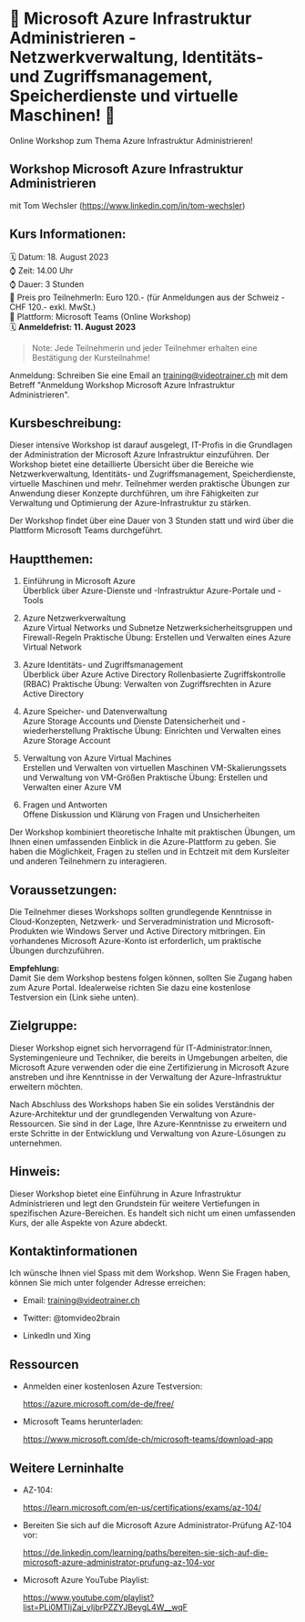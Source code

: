 # 📢 Microsoft Azure Infrastruktur Administrieren - Netzwerkverwaltung, Identitäts- und Zugriffsmanagement, Speicherdienste und virtuelle Maschinen! 📢
Online Workshop zum Thema Azure Infrastruktur Administrieren!

## Workshop Microsoft Azure Infrastruktur Administrieren
mit Tom Wechsler (https://www.linkedin.com/in/tom-wechsler)


## Kurs Informationen:
🗓️ Datum: 18. August 2023  
⌚ Zeit: 14.00 Uhr  
⌚ Dauer: 3 Stunden  
💸 Preis pro TeilnehmerIn: Euro 120.- (für Anmeldungen aus der Schweiz - CHF 120.- exkl. MwSt.)  
📍 Plattform: Microsoft Teams (Online Workshop)  
🗓️ **Anmeldefrist: 11. August 2023**  

> Note: Jede Teilnehmerin und jeder Teilnehmer erhalten eine Bestätigung der Kursteilnahme!

Anmeldung: Schreiben Sie eine Email an training@videotrainer.ch mit dem Betreff "Anmeldung Workshop Microsoft Azure Infrastruktur Administrieren".  

## Kursbeschreibung:
Dieser intensive Workshop ist darauf ausgelegt, IT-Profis in die Grundlagen der Administration der Microsoft Azure Infrastruktur einzuführen. Der Workshop bietet eine detaillierte Übersicht über die Bereiche wie Netzwerkverwaltung, Identitäts- und Zugriffsmanagement, Speicherdienste, virtuelle Maschinen und mehr. Teilnehmer werden praktische Übungen zur Anwendung dieser Konzepte durchführen, um ihre Fähigkeiten zur Verwaltung und Optimierung der Azure-Infrastruktur zu stärken.

Der Workshop findet über eine Dauer von 3 Stunden statt und wird über die Plattform Microsoft Teams durchgeführt.

## Hauptthemen:
1. Einführung in Microsoft Azure  
    Überblick über Azure-Dienste und -Infrastruktur
    Azure-Portale und -Tools

2. Azure Netzwerkverwaltung  
    Azure Virtual Networks und Subnetze
    Netzwerksicherheitsgruppen und Firewall-Regeln
    Praktische Übung: Erstellen und Verwalten eines Azure Virtual Network

3. Azure Identitäts- und Zugriffsmanagement  
    Überblick über Azure Active Directory
    Rollenbasierte Zugriffskontrolle (RBAC)
    Praktische Übung: Verwalten von Zugriffsrechten in Azure Active Directory

4. Azure Speicher- und Datenverwaltung  
    Azure Storage Accounts und Dienste
    Datensicherheit und -wiederherstellung
    Praktische Übung: Einrichten und Verwalten eines Azure Storage Account

5. Verwaltung von Azure Virtual Machines  
    Erstellen und Verwalten von virtuellen Maschinen
    VM-Skalierungssets und Verwaltung von VM-Größen
    Praktische Übung: Erstellen und Verwalten einer Azure VM

6. Fragen und Antworten  
    Offene Diskussion und Klärung von Fragen und Unsicherheiten

Der Workshop kombiniert theoretische Inhalte mit praktischen Übungen, um Ihnen einen umfassenden Einblick in die Azure-Plattform zu geben. Sie haben die Möglichkeit, Fragen zu stellen und in Echtzeit mit dem Kursleiter und anderen Teilnehmern zu interagieren.

## Voraussetzungen:
Die Teilnehmer dieses Workshops sollten grundlegende Kenntnisse in Cloud-Konzepten, Netzwerk- und Serveradministration und Microsoft-Produkten wie Windows Server und Active Directory mitbringen. Ein vorhandenes Microsoft Azure-Konto ist erforderlich, um praktische Übungen durchzuführen.

**Empfehlung:**  
Damit Sie dem Workshop bestens folgen können, sollten Sie Zugang haben zum Azure Portal. Idealerweise richten Sie dazu eine kostenlose Testversion ein (Link siehe unten).

## Zielgruppe:
Dieser Workshop eignet sich hervorragend für IT-Administrator:Innen, Systemingenieure und Techniker, die bereits in Umgebungen arbeiten, die Microsoft Azure verwenden oder die eine Zertifizierung in Microsoft Azure anstreben und ihre Kenntnisse in der Verwaltung der Azure-Infrastruktur erweitern möchten.

Nach Abschluss des Workshops haben Sie ein solides Verständnis der Azure-Architektur und der grundlegenden Verwaltung von Azure-Ressourcen. Sie sind in der Lage, Ihre Azure-Kenntnisse zu erweitern und erste Schritte in der Entwicklung und Verwaltung von Azure-Lösungen zu unternehmen.

## Hinweis:
Dieser Workshop bietet eine Einführung in Azure Infrastruktur Administrieren und legt den Grundstein für weitere Vertiefungen in spezifischen Azure-Bereichen. Es handelt sich nicht um einen umfassenden Kurs, der alle Aspekte von Azure abdeckt.


## Kontaktinformationen
Ich wünsche Ihnen viel Spass mit dem Workshop. Wenn Sie Fragen haben, können Sie mich unter folgender Adresse erreichen:

- Email: training@videotrainer.ch

- Twitter: @tomvideo2brain

- LinkedIn und Xing


## Ressourcen
- Anmelden einer kostenlosen Azure Testversion:

  https://azure.microsoft.com/de-de/free/

- Microsoft Teams herunterladen:

  https://www.microsoft.com/de-ch/microsoft-teams/download-app

## Weitere Lerninhalte
- AZ-104:

  https://learn.microsoft.com/en-us/certifications/exams/az-104/

- Bereiten Sie sich auf die Microsoft Azure Administrator-Prüfung AZ-104 vor:  
  
  https://de.linkedin.com/learning/paths/bereiten-sie-sich-auf-die-microsoft-azure-administrator-prufung-az-104-vor

- Microsoft Azure YouTube Playlist:  

  https://www.youtube.com/playlist?list=PLi0MTIjZai_yIjbrPZZYJBeygL4W__wqF
